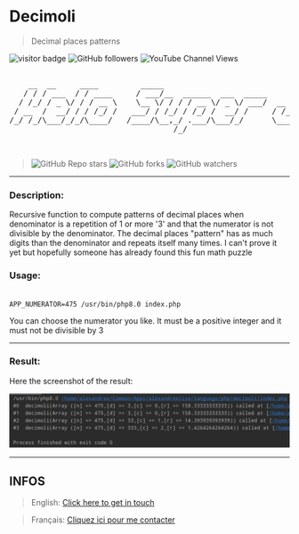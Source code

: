 # Decimoli

>Decimal places patterns

![visitor badge](https://visitor-badge.laobi.icu/badge?page_id=alexandreelise.decimoli&style=flat&format=true)
![GitHub followers](https://img.shields.io/github/followers/alexandreelise?style=flat)
![YouTube Channel Views](https://img.shields.io/youtube/channel/views/UCCya8rIL-PVHm8Mt4QPW-xw?style=flat&label=YouTube%20%40Api%20Adept%20vues)


<pre>

    __  __     ____         _____                              __                      __              
   / / / ___  / / ____     / ___/__  ______  ___  _____       / ____  ____  ____ ___  / ___  __________
  / /_/ / _ \/ / / __ \    \__ \/ / / / __ \/ _ \/ ___/  __  / / __ \/ __ \/ __ `__ \/ / _ \/ ___/ ___/
 / __  /  __/ / / /_/ /   ___/ / /_/ / /_/ /  __/ /     / /_/ / /_/ / /_/ / / / / / / /  __/ /  (__  ) 
/_/ /_/\___/_/_/\____/   /____/\__,_/ .___/\___/_/      \____/\____/\____/_/ /_/ /_/_/\___/_/  /____/  
                                   /_/                                                                 


</pre>

> ![GitHub Repo stars](https://img.shields.io/github/stars/alexandreelise/decimoli?style=flat) ![GitHub forks](https://img.shields.io/github/forks/alexandreelise/decimoli?style=flat) ![GitHub watchers](https://img.shields.io/github/watchers/alexandreelise/decimoli?style=flat)

---------------------------------------------

### Description:
Recursive function to compute patterns of decimal places when denominator is a repetition of 1 or more '3' and that the numerator is not divisible by the denominator. The decimal places "pattern" has as much digits than the denominator and repeats itself many times. I can't prove it yet but hopefully someone has already found this fun math puzzle

### Usage:

```shell

APP_NUMERATOR=475 /usr/bin/php8.0 index.php

```
You can choose the numerator you like. It must be a positive integer and
it must not be divisible by 3

--------------------------------------------

### Result:

Here the screenshot of the result:

![Alex Lab Decimoli Experiment](alexlab-decimoli-math-puzzle-screenshot.png)


--------------------------------------------
## INFOS

> English: [Click here to get in touch](https://github.com/mralexandrelise/mralexandrelise/blob/master/community.md "Get in touch")

> Français: [Cliquez ici pour me contacter](https://github.com/mralexandrelise/mralexandrelise/blob/master/community.md "Me contacter")
